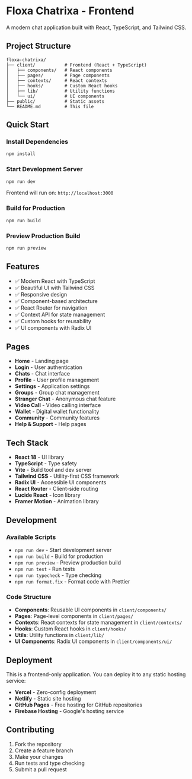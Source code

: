 # Floxa Chatrixa - Frontend

A modern chat application built with React, TypeScript, and Tailwind CSS.

## Project Structure

```
floxa-chatrixa/
├── client/           # Frontend (React + TypeScript)
│   ├── components/   # React components
│   ├── pages/        # Page components
│   ├── contexts/     # React contexts
│   ├── hooks/        # Custom React hooks
│   ├── lib/          # Utility functions
│   └── ui/           # UI components
├── public/           # Static assets
└── README.md         # This file
```

## Quick Start

### Install Dependencies
```bash
npm install
```

### Start Development Server
```bash
npm run dev
```
Frontend will run on: `http://localhost:3000`

### Build for Production
```bash
npm run build
```

### Preview Production Build
```bash
npm run preview
```

## Features

- ✅ Modern React with TypeScript
- ✅ Beautiful UI with Tailwind CSS
- ✅ Responsive design
- ✅ Component-based architecture
- ✅ React Router for navigation
- ✅ Context API for state management
- ✅ Custom hooks for reusability
- ✅ UI components with Radix UI

## Pages

- **Home** - Landing page
- **Login** - User authentication
- **Chats** - Chat interface
- **Profile** - User profile management
- **Settings** - Application settings
- **Groups** - Group chat management
- **Stranger Chat** - Anonymous chat feature
- **Video Call** - Video calling interface
- **Wallet** - Digital wallet functionality
- **Community** - Community features
- **Help & Support** - Help pages

## Tech Stack

- **React 18** - UI library
- **TypeScript** - Type safety
- **Vite** - Build tool and dev server
- **Tailwind CSS** - Utility-first CSS framework
- **Radix UI** - Accessible UI components
- **React Router** - Client-side routing
- **Lucide React** - Icon library
- **Framer Motion** - Animation library

## Development

### Available Scripts

- `npm run dev` - Start development server
- `npm run build` - Build for production
- `npm run preview` - Preview production build
- `npm run test` - Run tests
- `npm run typecheck` - Type checking
- `npm run format.fix` - Format code with Prettier

### Code Structure

- **Components**: Reusable UI components in `client/components/`
- **Pages**: Page-level components in `client/pages/`
- **Contexts**: React contexts for state management in `client/contexts/`
- **Hooks**: Custom React hooks in `client/hooks/`
- **Utils**: Utility functions in `client/lib/`
- **UI Components**: Radix UI components in `client/components/ui/`

## Deployment

This is a frontend-only application. You can deploy it to any static hosting service:

- **Vercel** - Zero-config deployment
- **Netlify** - Static site hosting
- **GitHub Pages** - Free hosting for GitHub repositories
- **Firebase Hosting** - Google's hosting service

## Contributing

1. Fork the repository
2. Create a feature branch
3. Make your changes
4. Run tests and type checking
5. Submit a pull request 